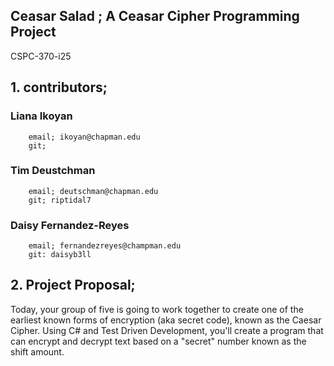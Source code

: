 ## Ceasar Salad ; A Ceasar Cipher Programming Project
CSPC-370-i25
## 1. contributors; 
### Liana Ikoyan
        email; ikoyan@chapman.edu
        git;
### Tim Deustchman
        email; deutschman@chapman.edu
        git; riptidal7
### Daisy Fernandez-Reyes 
        email; fernandezreyes@champman.edu
        git: daisyb3ll
## 2. Project Proposal; 
Today, your group of five is going to work together to create one of the earliest known forms of
encryption (aka secret code), known as the Caesar Cipher. Using C# and Test Driven
Development, you'll create a program that can encrypt and decrypt text based on a "secret"
number known as the shift amount.



